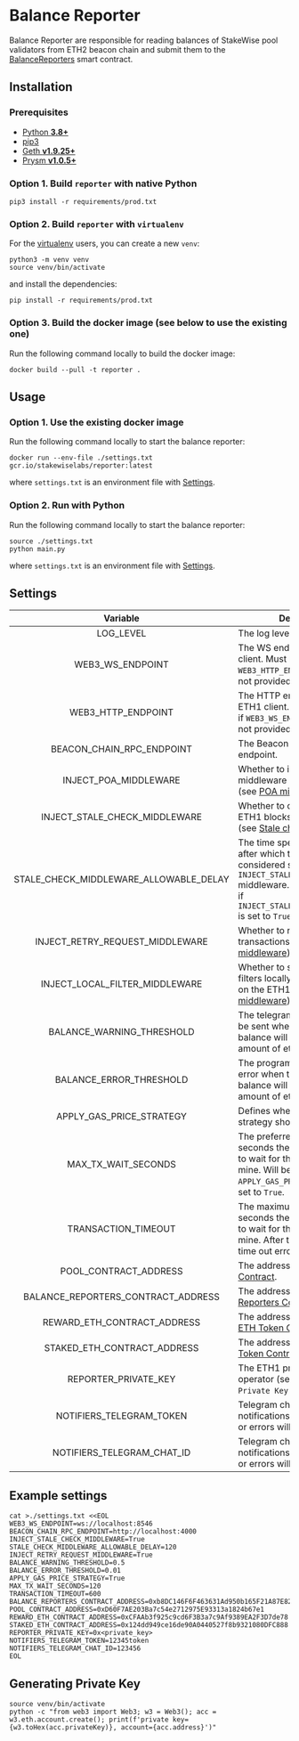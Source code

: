 # Balance Reporter

Balance Reporter are responsible for reading balances of StakeWise pool validators from ETH2 beacon chain and submit
them to the [BalanceReporters](https://github.com/stakewise/contracts/blob/0b7a80e0f8fe0ffcc428fcf4392955b636dc723e/contracts/BalanceReporters.sol) smart contract.

## Installation

### Prerequisites

- [Python **3.8+**](https://www.python.org/about/gettingstarted/)
- [pip3](https://pip.pypa.io/en/stable/installing/)
- [Geth **v1.9.25+**](https://github.com/ethereum/go-ethereum)
- [Prysm **v1.0.5+**](https://github.com/prysmaticlabs/prysm)

### Option 1. Build `reporter` with native Python

```shell script
pip3 install -r requirements/prod.txt
```

### Option 2. Build `reporter` with `virtualenv`

For the [virtualenv](https://virtualenv.pypa.io/en/latest/) users, you can create a new `venv`:

```shell script
python3 -m venv venv
source venv/bin/activate
```

and install the dependencies:

```shell script
pip install -r requirements/prod.txt
```

### Option 3. Build the docker image (see below to use the existing one)

Run the following command locally to build the docker image:

```shell script
docker build --pull -t reporter .
```

## Usage

### Option 1. Use the existing docker image

Run the following command locally to start the balance reporter:

```shell script
docker run --env-file ./settings.txt gcr.io/stakewiselabs/reporter:latest
```

where `settings.txt` is an environment file with [Settings](#settings).

### Option 2. Run with Python

Run the following command locally to start the balance reporter:

```shell script
source ./settings.txt
python main.py
```

where `settings.txt` is an environment file with [Settings](#settings).

## Settings

|                Variable                | Description                                                                                                                                                                                             | Required | Default |
|:--------------------------------------:|---------------------------------------------------------------------------------------------------------------------------------------------------------------------------------------------------------|----------|---------|
| LOG_LEVEL                              | The log level of the program.                                                                                                                                                                           | No       | DEBUG   |
| WEB3_WS_ENDPOINT                       | The WS endpoint to the ETH1 client. Must be specified if `WEB3_HTTP_ENDPOINT` endpoint is not provided.                                                                                                 | No       | -       |
| WEB3_HTTP_ENDPOINT                     | The HTTP endpoint to the ETH1 client. Must be specified if `WEB3_WS_ENDPOINT` endpoint is not provided.                                                                                                 | No       | -       |
| BEACON_CHAIN_RPC_ENDPOINT              | The Beacon Chain RPC HTTP endpoint.                                                                                                                                                                     | Yes      | -       |
| INJECT_POA_MIDDLEWARE                  | Whether to inject POA middleware into Web3 client (see [POA middleware](https://web3py.readthedocs.io/en/stable/middleware.html#geth-style-proof-of-authority)).                                        | No       | False   |
| INJECT_STALE_CHECK_MIDDLEWARE          | Whether to check for stale ETH1 blocks in Web3 client (see [Stale check middleware](https://web3py.readthedocs.io/en/stable/middleware.html#stalecheck)).                                               | No       | False   |
| STALE_CHECK_MIDDLEWARE_ALLOWABLE_DELAY | The time specified in seconds after which the block is considered stale in `INJECT_STALE_CHECK_MIDDLEWARE` middleware. Must be specified if `INJECT_STALE_CHECK_MIDDLEWARE` is set to `True`.           | No       | -       |
| INJECT_RETRY_REQUEST_MIDDLEWARE        | Whether to retry failed transactions (see [Retry middleware](https://web3py.readthedocs.io/en/stable/middleware.html#httprequestretry)).                                                                | No       | False   |
| INJECT_LOCAL_FILTER_MIDDLEWARE         | Whether to store log event filters locally instead of storing on the ETH1 node (see [Local middleware](https://web3py.readthedocs.io/en/stable/middleware.html#locally-managed-log-and-block-filters)). | No       | False   |
| BALANCE_WARNING_THRESHOLD              | The telegram notification will be sent when the reporter's balance will drop below such amount of ether.                                                                                                | Yes      | -       |
| BALANCE_ERROR_THRESHOLD                | The program will exit with an error when the reporter's balance will drop below such amount of ether.                                                                                                   | Yes      | -       |
| APPLY_GAS_PRICE_STRATEGY               | Defines whether the gas strategy should be applied.                                                                                                                                                     | No       | False   |
| MAX_TX_WAIT_SECONDS                    | The preferred number of seconds the reporter is willing to wait for the transaction to mine. Will be applied only if `APPLY_GAS_PRICE_STRATEGY` is set to `True`.                                       | No       | 120     |
| TRANSACTION_TIMEOUT                    | The maximum number of seconds the reporter is willing to wait for the transaction to mine. After that it will throw time out error.                                                                     | Yes      | -       |
| POOL_CONTRACT_ADDRESS                  | The address of the [Pool Contract](https://github.com/stakewise/contracts/blob/0b7a80e0f8fe0ffcc428fcf4392955b636dc723e/contracts/collectors/Pool.sol).                                                 | Yes      | -       |
| BALANCE_REPORTERS_CONTRACT_ADDRESS     | The address of the [Balance Reporters Contract](https://github.com/stakewise/contracts/blob/0b7a80e0f8fe0ffcc428fcf4392955b636dc723e/contracts/BalanceReporters.sol).                                   | Yes      | -       |
| REWARD_ETH_CONTRACT_ADDRESS            | The address of the [Reward ETH Token Contract](https://github.com/stakewise/contracts/blob/0b7a80e0f8fe0ffcc428fcf4392955b636dc723e/contracts/tokens/RewardEthToken.sol).                               | Yes      | -       |
| STAKED_ETH_CONTRACT_ADDRESS            | The address of the  [Staked ETH Token Contract](https://github.com/stakewise/contracts/blob/0b7a80e0f8fe0ffcc428fcf4392955b636dc723e/contracts/tokens/StakedEthToken.sol).                              | Yes      | -       |
| REPORTER_PRIVATE_KEY                   | The ETH1 private key of the operator (see `Generating Private Key` below).                                                                                                                              | Yes      | -       |
| NOTIFIERS_TELEGRAM_TOKEN               | Telegram chat token where notifications about low balance or errors will be sent.                                                                                                                       | Yes      | -       |
| NOTIFIERS_TELEGRAM_CHAT_ID             | Telegram chat ID where notifications about low balance or errors will be sent.                                                                                                                          | Yes      | -       |

## Example settings

```shell script
cat >./settings.txt <<EOL
WEB3_WS_ENDPOINT=ws://localhost:8546
BEACON_CHAIN_RPC_ENDPOINT=http://localhost:4000
INJECT_STALE_CHECK_MIDDLEWARE=True
STALE_CHECK_MIDDLEWARE_ALLOWABLE_DELAY=120
INJECT_RETRY_REQUEST_MIDDLEWARE=True
BALANCE_WARNING_THRESHOLD=0.5
BALANCE_ERROR_THRESHOLD=0.01
APPLY_GAS_PRICE_STRATEGY=True
MAX_TX_WAIT_SECONDS=120
TRANSACTION_TIMEOUT=600
BALANCE_REPORTERS_CONTRACT_ADDRESS=0xb8DC146F6F463631Ad950b165F21A87E824eFA0b
POOL_CONTRACT_ADDRESS=0xD60F7AE203Ba7c54e2712975E93313a1824b67e1
REWARD_ETH_CONTRACT_ADDRESS=0xCFAAb3f925c9cd6F3B3a7c9Af9389EA2F3D7de78
STAKED_ETH_CONTRACT_ADDRESS=0x124dd949ce16de90A0440527f8b9321080DFC888
REPORTER_PRIVATE_KEY=0x<private_key>
NOTIFIERS_TELEGRAM_TOKEN=12345token
NOTIFIERS_TELEGRAM_CHAT_ID=123456
EOL
```

## Generating Private Key

```shell script
source venv/bin/activate
python -c "from web3 import Web3; w3 = Web3(); acc = w3.eth.account.create(); print(f'private key={w3.toHex(acc.privateKey)}, account={acc.address}')"
```

